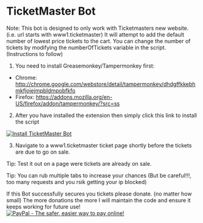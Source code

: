 # TicketMaster Bot

Note: This bot is designed to only work with Ticketmasters new website. (i.e. url starts with www1.ticketmaster)
It will attempt to add the default number of lowest price tickets to the cart.
You can change the number of tickets by modifying the numberOfTickets variable in the script. (Instructions to follow)


1) You need to install Greasemonkey/Tampermonkey first:
* Chrome: http://chrome.google.com/webstore/detail/tampermonkey/dhdgffkkebhmkfjojejmpbldmpobfkfo
* Firefox: https://addons.mozilla.org/en-US/firefox/addon/tampermonkey/?src=ss

2) After you have installed the extension then simply click this link to install the script

[![Install TicketMaster Bot](https://github.com/spikeruk/TicketmasterBot/blob/master/resources/install.png)](https://github.com/spikeruk/TicketmasterBot/blob/master/ticketmasterbot.user.js)

3. Navigate to a www1.ticketmaster ticket page shortly before the tickets are due to go on sale.



Tip: Test it out on a page were tickets are already on sale.

Tip: You can rub multiple tabs to increase your chances (But be careful!!!, too many requests and you rsik getting your ip blocked)


If this Bot successfully secures you tickets please donate. (no matter how small)
The more donations the more I will maintain the code and ensure it keeps working for future use! 
[![PayPal - The safer, easier way to pay online!](https://www.paypalobjects.com/en_GB/i/btn/btn_donate_SM.gif "PayPal - The safer, easier way to pay online!")](https://www.paypal.me/ticketmasterbot)
